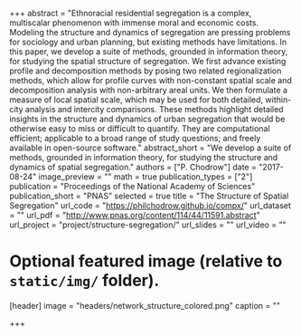 +++
abstract = "Ethnoracial residential segregation is a complex, multiscalar phenomenon with immense moral and economic costs. Modeling the structure and dynamics of segregation are pressing problems for sociology and urban planning, but existing methods have limitations. In this paper, we develop a suite of methods, grounded in information theory, for studying the spatial structure of segregation. We first advance existing profile and decomposition methods by posing two related regionalization methods, which allow for profile curves with non-constant spatial scale and decomposition analysis with non-arbitrary areal units. We then formulate a measure of local spatial scale, which may be used for both detailed, within-city analysis and intercity comparisons. These methods highlight detailed insights in the structure and dynamics of urban segregation that would be otherwise easy to miss or difficult to quantify. They are computational efficient; applicable to a broad range of study questions; and freely available in open-source software."
abstract_short = "We develop a suite of methods, grounded in information theory, for studying the structure and dynamics of spatial segregation."
authors = ["P. Chodrow"]
date = "2017-08-24"
image_preview = ""
math = true
publication_types = ["2"]
publication = "Proceedings of the National Academy of Sciences"
publication_short = "PNAS"
selected = true
title = "The Structure of Spatial Segregation"
url_code = "https://philchodrow.github.io/compx/"
url_dataset = ""
url_pdf = "http://www.pnas.org/content/114/44/11591.abstract"
url_project = "project/structure-segregation/"
url_slides = ""
url_video = ""

# Optional featured image (relative to `static/img/` folder).
[header]
image = "headers/network_structure_colored.png"
caption = ""

+++
